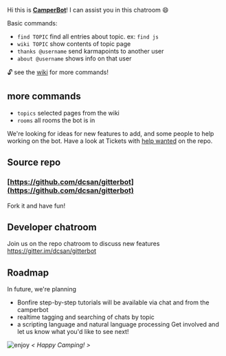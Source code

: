Hi this is **[CamperBot](https://github.com/FreeCodeCamp/freecodecamp/wiki/camperbot)**! I can assist you in this chatroom :smile: 

Basic commands:
- ``find TOPIC``  find all entries about topic. ex: `find js`
- `wiki TOPIC` show contents of topic page
- `thanks @username`  send karmapoints to another user
- `about @username`   shows info on that user

:unlock: see the [wiki](https://github.com/FreeCodeCamp/freecodecamp/wiki/camperbot) for more commands!

## more commands
- `topics` selected pages from the wiki
- `rooms`  all rooms the bot is in

We're looking for ideas for new features to add, and some people to help working on the bot.
Have a look at Tickets with [help wanted](https://github.com/dcsan/gitterbot/issues?q=is%3Aopen+is%3Aissue+label%3A%22help+wanted%22) on the repo. 

## Source repo
### [https://github.com/dcsan/gitterbot](https://github.com/dcsan/gitterbot)
Fork it and have fun!

## Developer chatroom
Join us on the repo chatroom to discuss new features  
https://gitter.im/dcsan/gitterbot

## Roadmap
In future, we're planning 
- Bonfire step-by-step tutorials will be available via chat and from the camperbot
- realtime tagging and searching of chats by topic
- a scripting language and natural language processing
Get involved and let us know what you'd like to see next!

![enjoy](https://avatars1.githubusercontent.com/camperbot?&s=100) *< Happy Camping! >*
